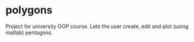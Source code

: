 # polygons
Project for university OOP course.
Lets the user create, edit and plot (using matlab) pentagons.

